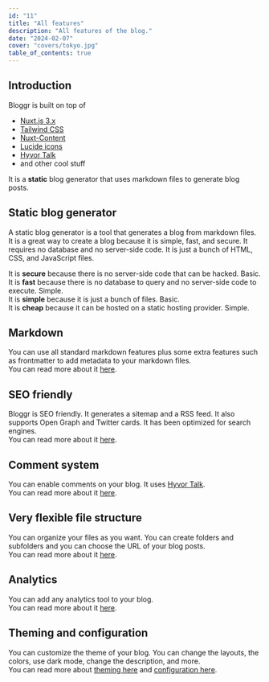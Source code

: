 ```yaml
---
id: "11"
title: "All features"
description: "All features of the blog."
date: "2024-02-07"
cover: "covers/tokyo.jpg"
table_of_contents: true
---
```


## Introduction

Bloggr is built on top of
* [Nuxt.js 3.x](https://nuxt.com/)
* [Tailwind CSS](https://tailwindcss.com/)
* [Nuxt-Content](https://content.nuxt.com/)
* [Lucide icons](https://lucide.dev/)
* [Hyvor Talk](https://talk.hyvor.com/)
* and other cool stuff

It is a **static** blog generator that uses markdown files to generate blog posts.

## Static blog generator

A static blog generator is a tool that generates a blog from markdown files. It is a great way to create a blog because it is simple, fast, and secure. It requires no database and no server-side code. It is just a bunch of HTML, CSS, and JavaScript files.

It is **secure** because there is no server-side code that can be hacked. Basic.  
It is **fast** because there is no database to query and no server-side code to execute. Simple.   
It is **simple** because it is just a bunch of files. Basic.  
It is **cheap** because it can be hosted on a static hosting provider. Simple.  

## Markdown

You can use all standard markdown features plus some extra features such as frontmatter to add metadata to your markdown files.  
You can read more about it [here](/markdown).

## SEO friendly

Bloggr is SEO friendly. It generates a sitemap and a RSS feed. It also supports Open Graph and Twitter cards. It has been optimized for search engines.  
You can read more about it [here](/seo).

## Comment system

You can enable comments on your blog. It uses [Hyvor Talk](https://talk.hyvor.com/).  
You can read more about it [here](/comments).

## Very flexible file structure

You can organize your files as you want. You can create folders and subfolders and you can choose the URL of your blog posts.  
You can read more about it [here](/2024/01/files_hierarchy).

## Analytics

You can add any analytics tool to your blog.  
You can read more about it [here](/analytics).

## Theming and configuration

You can customize the theme of your blog. You can change the layouts, the colors, use dark mode, change the description, and more.  
You can read more about [theming here](/theming) and [configuration here](/configuration).
